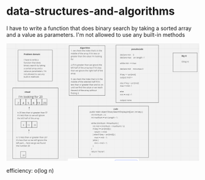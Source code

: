 # data-structures-and-algorithms
I have to write a function that does binary search by taking a sorted array and a value as parameters. I'm not allowed to use any built-in methods


![BinarySearchWhiteboard image](BinarySearchWhiteboard.png)

efficiency: o(log n)
